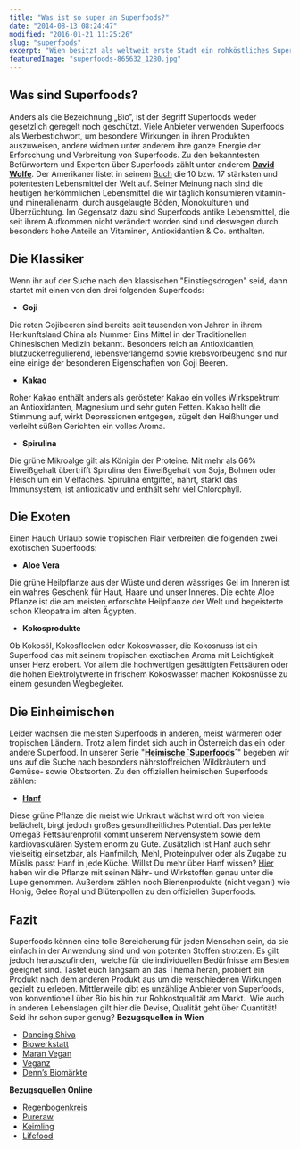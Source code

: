 ```yaml
---
title: "Was ist so super an Superfoods?"
date: "2014-08-13 08:24:47"
modified: "2016-01-21 11:25:26"
slug: "superfoods"
excerpt: "Wien besitzt als weltweit erste Stadt ein rohköstliches Superfood Restaurant und einen Superfood Shop. Was ist dran an diesen magischen und mysteriösen Zutaten die so toll sein sollen, um ein ganzes Geschäft damit zu füllen?"
featuredImage: "superfoods-865632_1280.jpg"
---
```


## Was sind Superfoods?

Anders als die Bezeichnung „Bio“, ist der Begriff Superfoods weder gesetzlich geregelt noch geschützt. Viele Anbieter verwenden Superfoods als Werbestichwort, um besondere Wirkungen in ihren Produkten auszuweisen, andere widmen unter anderem ihre ganze Energie der Erforschung und Verbreitung von Superfoods. Zu den bekanntesten Befürwortern und Experten über Superfoods zählt unter anderem [**David Wolfe**](http://www.davidwolfe.com/). Der Amerikaner listet in seinem [Buch](http://www.amazon.de/Superfoods-The-Food-Medicine-Future/dp/1556437765/ref=sr_1_1?ie=UTF8&qid=1407909623&sr=8-1&keywords=david+wolfe+superfoods) die 10 bzw. 17 stärksten und potentesten Lebensmittel der Welt auf. Seiner Meinung nach sind die heutigen herkömmlichen Lebensmittel die wir täglich konsumieren vitamin- und mineralienarm, durch ausgelaugte Böden, Monokulturen und Überzüchtung. Im Gegensatz dazu sind Superfoods antike Lebensmittel, die seit ihrem Aufkommen nicht verändert worden sind und deswegen durch besonders hohe Anteile an Vitaminen, Antioxidantien & Co. enthalten.

## Die Klassiker

Wenn ihr auf der Suche nach den klassischen "Einstiegsdrogen" seid, dann startet mit einen von den drei folgenden Superfoods:

*   **Goji**

Die roten Gojibeeren sind bereits seit tausenden von Jahren in ihrem Herkunftsland China als Nummer Eins Mittel in der Traditionellen Chinesischen Medizin bekannt. Besonders reich an Antioxidantien, blutzuckerregulierend, lebensverlängernd sowie krebsvorbeugend sind nur eine einige der besonderen Eigenschaften von Goji Beeren.

*   **Kakao**

Roher Kakao enthält anders als gerösteter Kakao ein volles Wirkspektrum an Antioxidanten, Magnesium und sehr guten Fetten. Kakao hellt die Stimmung auf, wirkt Depressionen entgegen, zügelt den Heißhunger und verleiht süßen Gerichten ein volles Aroma.

*   **Spirulina**

Die grüne Mikroalge gilt als Königin der Proteine. Mit mehr als 66% Eiweißgehalt übertrifft Spirulina den Eiweißgehalt von Soja, Bohnen oder Fleisch um ein Vielfaches. Spirulina entgiftet, nährt, stärkt das Immunsystem, ist antioxidativ und enthält sehr viel Chlorophyll.

## Die Exoten

Einen Hauch Urlaub sowie tropischen Flair verbreiten die folgenden zwei exotischen Superfoods:

*   **Aloe Vera**

Die grüne Heilpflanze aus der Wüste und deren wässriges Gel im Inneren ist ein wahres Geschenk für Haut, Haare und unser Inneres. Die echte Aloe Pflanze ist die am meisten erforschte Heilpflanze der Welt und begeisterte schon Kleopatra im alten Ägypten.

*   **Kokosprodukte**

Ob Kokosöl, Kokosflocken oder Kokoswasser, die Kokosnuss ist ein Superfood das mit seinem tropischen exotischen Aroma mit Leichtigkeit unser Herz erobert. Vor allem die hochwertigen gesättigten Fettsäuren oder die hohen Elektrolytwerte in frischem Kokoswasser machen Kokosnüsse zu einem gesunden Wegbegleiter.

## Die Einheimischen

Leider wachsen die meisten Superfoods in anderen, meist wärmeren oder tropischen Ländern. Trotz allem findet sich auch in Österreich das ein oder andere Superfood. In unserer Serie "**[Heimische \`Superfoods](https://www.veganblatt.com/t/heimische-superfoods)´**" begeben wir uns auf die Suche nach besonders nährstoffreichen Wildkräutern und Gemüse- sowie Obstsorten. Zu den offiziellen heimischen Superfoods zählen:

*   [**Hanf**](https://www.veganblatt.com/heimische-superfoods-hanf)

Diese grüne Pflanze die meist wie Unkraut wächst wird oft von vielen belächelt, birgt jedoch großes gesundheitliches Potential. Das perfekte Omega3 Fettsäurenprofil kommt unserem Nervensystem sowie dem kardiovaskulären System enorm zu Gute. Zusätzlich ist Hanf auch sehr vielseitig einsetzbar, als Hanfmilch, Mehl, Proteinpulver oder als Zugabe zu Müslis passt Hanf in jede Küche. Willst Du mehr über Hanf wissen? [Hier](https://www.veganblatt.com/heimische-superfoods-hanf) haben wir die Pflanze mit seinen Nähr- und Wirkstoffen genau unter die Lupe genommen. Außerdem zählen noch Bienenprodukte (nicht vegan!) wie Honig, Gelee Royal und Blütenpollen zu den offiziellen Superfoods.

## **Fazit**

Superfoods können eine tolle Bereicherung für jeden Menschen sein, da sie einfach in der Anwendung sind und von potenten Stoffen strotzen. Es gilt jedoch herauszufinden,  welche für die individuellen Bedürfnisse am Besten geeignet sind. Tastet euch langsam an das Thema heran, probiert ein Produkt nach dem anderen Produkt aus um die verschiedenen Wirkungen gezielt zu erleben. Mittlerweile gibt es unzählige Anbieter von Superfoods, von konventionell über Bio bis hin zur Rohkostqualität am Markt.  Wie auch in anderen Lebenslagen gilt hier die Devise, Qualität geht über Quantität! Seid ihr schon super genug? **Bezugsquellen in Wien**

*   [Dancing Shiva](http://www.dancingshiva.at)
*   [Biowerkstatt](http://www.biowerkstatt.com)
*   [Maran Vegan](http://www.maranvegan.at)
*   [Veganz](http://www.veganz.de/maerkte/veganz-oesterreich/wien.html)
*   [Denn’s Biomärkte](http://www.denns-biomarkt.at)

**Bezugsquellen Online**

*   [Regenbogenkreis](http://www.regenbogenkreis.de/start.html)
*   [Pureraw](http://www.pureraw.de)
*   [Keimling](http://www.keimling.at)
*   [Lifefood](http://www.lifefood.de)